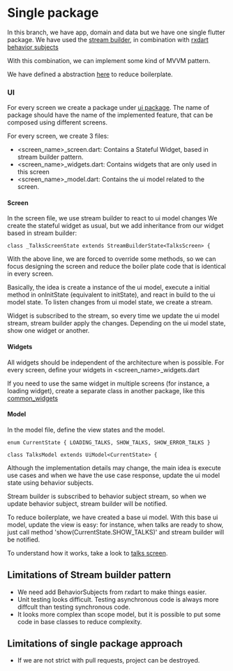 # Single package
In this branch, we have app, domain and data but we have one single flutter package.
We have used the [stream builder](https://www.youtube.com/watch?v=MkKEWHfy99Y), in combination with [rxdart behavior subjects](https://pub.dartlang.org/packages/rxdart)

With this combination, we can implement some kind of MVVM pattern.

We have defined a abstraction [here](lib/app/core/stream_builder) to reduce boilerplate.

### UI
For every screen we create a package under [ui package](lib/app/ui).
The name of package should have the name of the implemented feature, that can be composed using different screens.

For every screen, we create 3 files:
- <screen_name>_screen.dart: Contains a Stateful Widget, based in stream builder pattern.
- <screen_name>_widgets.dart: Contains widgets that are only used in this screen
- <screen_name>_model.dart: Contains the ui model related to the screen.

#### Screen
In the screen file, we use stream builder to react to ui model changes
We create the stateful widget as usual, but we add inheritance from our widget based in stream builder:
```
class _TalksScreenState extends StreamBuilderState<TalksScreen> {
```
With the above line, we are forced to override some methods, so we can focus designing the screen
and reduce the boiler plate code that is identical in every screen.

Basically, the idea is create a instance of the ui model, execute a initial method
in onInitState (equivalent to initState), and react in build to the ui model state.
To listen changes from ui model state, we create a stream.

Widget is subscribed to the stream, so every time we update the ui model stream, stream builder apply the changes.
Depending on the ui model state, show one widget or another.

#### Widgets
All widgets should be independent of the architecture when is possible.
For every screen, define your widgets in <screen_name>_widgets.dart

If you need to use the same widget in multiple screens (for instance, a loading widget),
create a separate class in another package, like this [common_widgets](lib/app/ui/common)

#### Model
In the model file, define the view states and the model.

```
enum CurrentState { LOADING_TALKS, SHOW_TALKS, SHOW_ERROR_TALKS }

class TalksModel extends UiModel<CurrentState> {
```

Although the implementation details may change, the main idea is
execute use cases and when we have the use case response,
update the ui model state using behavior subjects.

Stream builder is subscribed to behavior subject stream, so when we update behavior subject, stream builder will be notified.

To reduce boilerplate, we have created a base ui model. With this base ui model, update the view 
is easy: for instance, when talks are ready to show, just call method 'show(CurrentState.SHOW_TALKS)' and stream builder will be notified.

To understand how it works, take a look to [talks screen](lib/app/ui/talks/).

## Limitations of Stream builder pattern
- We need add BehaviorSubjects from rxdart to make things easier.
- Unit testing looks difficult. Testing asynchronous code is always more diffcult than testing synchronous code.
- It looks more complex than scope model, but it is possible to put some code in base classes to reduce complexity.

## Limitations of single package approach
- If we are not strict with pull requests, project can be destroyed.